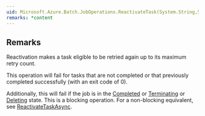```yaml
---  
uid: Microsoft.Azure.Batch.JobOperations.ReactivateTask(System.String,System.String,System.Collections.Generic.IEnumerable{Microsoft.Azure.Batch.BatchClientBehavior})  
remarks: *content  
---  
```

  
## Remarks  
 Reactivation makes a task eligible to be retried again up to its maximum retry count.  
  
 This operation will fail for tasks that are not completed or that previously completed successfully (with an exit code of 0).  
  
 Additionally, this will fail if the job is in the [Completed](assetId:///T:Microsoft.Azure.Batch.Common.JobState?qualifyHint=False&autoUpgrade=True) or [Terminating](assetId:///T:Microsoft.Azure.Batch.Common.JobState?qualifyHint=False&autoUpgrade=True) or [Deleting](assetId:///T:Microsoft.Azure.Batch.Common.JobState?qualifyHint=False&autoUpgrade=True) state.             This is a blocking operation. For a non-blocking equivalent, see [ReactivateTaskAsync](assetId:///M:Microsoft.Azure.Batch.JobOperations.ReactivateTaskAsync(System.String,System.String,System.Collections.Generic.IEnumerable{Microsoft.Azure.Batch.BatchClientBehavior},System.Threading.CancellationToken)?qualifyHint=False&autoUpgrade=True).